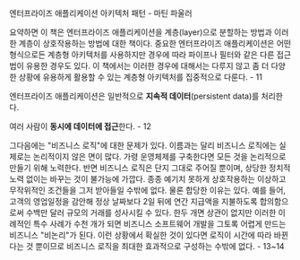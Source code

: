 엔터프라이즈 애플리케이션 아키텍처 패턴 - 마틴 파울러



요약하면 이 책은 엔터프라이즈 애플리케이션을 계층(layer)으로 분할하는 방법과 이러한 계층이 상호작용하는 방법에 대한 책이다. 중요한 엔터프라이즈 애플리케이션은 어떤 형식으로든 계층형 아키텍처를 사용하지만 경우에 따라 파이프나 필터와 같은 다른 접근법이 유용한 경우도 있다. 이 책에서는 이러한 경우에 대해서는 다루지 않고 좀 더 다양한 상황에 유용하게 활용할 수 있는 계층형 아키텍처를 집중적으로 다룬다.  - 11

엔터프라이즈 애플리케이션은 일반적으로 **지속적 데이터**(persistent data)를 처리한다.

여러 사람이 **동시에 데이터에 접근**한다. - 12

그다음에는 "비즈니스 로직"에 대한 문제가 있다. 이름과는 달리 비즈니스 로직에는 실제로는 논리적이지 않은 면이 많다. 가령 운영체제를 구축한다면 모든 것을 논리적으로 만들기 위해 노력한다. 반면 비즈니스 로직은 단지 그대로 주어질 뿐이며, 상당한 정치적 노력 없이는 바꾸는 것이 불가능에 가깝다. 종종 예기치 못하게 상호작용하는 이상하고 무작위적인 조건들을 그저 받아들일 수밖에 없다. 물론 합당한 이유는 있다. 예를 들어, 고객의 영업일정을 감안해 정상 날짜보다 2일 뒤에 연간 지급액을 지불하도록 합의함으로써 수백만 달러 규모의 거래를 성사시킬 수 있다. 한두 개면 상관이 없지만 이러한 이례적인 특수 사례가 수천 개가 되면 비즈니스 소프트웨어 개발을 그토록 어렵게 만드는 비즈니스 "비논리"가 된다. 이런 상황에서 확실한 것이 있다면 로직이 시간에 따라 바뀐다는 것 뿐이므로 비즈니스 로직을 최대한 효과적으로 구성하는 수밖에 없다. - 13~14

